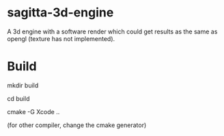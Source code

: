 sagitta-3d-engine
=
A 3d engine with a software render which could get results as the same as opengl (texture has not implemented).

Build
=
mkdir build

cd build

cmake -G Xcode ..

(for other compiler, change the cmake generator)
